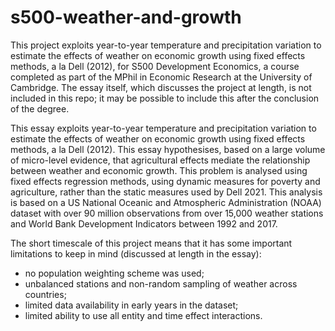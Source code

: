 # s500-weather-and-growth

This project exploits year-to-year temperature and precipitation variation to estimate the effects of weather on economic growth using fixed effects methods, a la Dell (2012), for S500 Development Economics, a course completed as part of the MPhil in Economic Research at the University of Cambridge. The essay itself, which discusses the project at length, is not included in this repo; it may be possible to include this after the conclusion of the degree. 

This essay exploits year-to-year temperature and precipitation variation to estimate the effects of weather on economic growth using fixed effects methods, a la Dell (2012). This essay hypothesises, based on a large volume of micro-level evidence, that agricultural effects mediate the relationship between weather and economic growth. This problem is analysed using fixed effects regression methods, using dynamic measures for poverty and agriculture, rather than the static measures used by Dell 2021. This analysis is based on a US National Oceanic and Atmospheric Administration (NOAA) dataset with over 90 million observations from over 15,000 weather stations and World Bank Development Indicators between 1992 and 2017.

The short timescale of this project means that it has some important limitations to keep in mind (discussed at length in the essay):
* no population weighting scheme was used;
* unbalanced stations and non-random sampling of weather across countries;
* limited data availability in early years in the dataset;
* limited ability to use all entity and time effect interactions.

